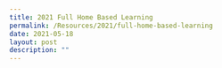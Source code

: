 ```yaml
---
title: 2021 Full Home Based Learning
permalink: /Resources/2021/full-home-based-learning
date: 2021-05-18
layout: post
description: ""
---
```

